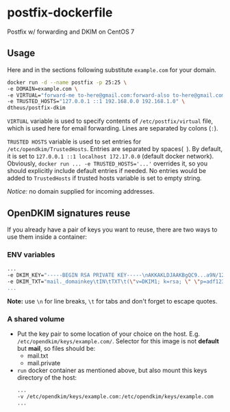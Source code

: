# postfix-dockerfile
Postfix w/ forwarding and DKIM on CentOS 7

## Usage
Here and in the sections following substitute `example.com` for your domain.
```sh
docker run -d --name postfix -p 25:25 \
-e DOMAIN=example.com \
-e VIRTUAL="forward-me to-here@gmail.com:forward-also to-here@gmail.com" \
-e TRUSTED_HOSTS="127.0.0.1 ::1 192.168.0.0 192.168.1.0" \
dtheus/postfix-dkim
```

`VIRTUAL` variable is used to specify contents of `/etc/postfix/virtual` file, which
is used here for email forwarding. Lines are separated by colons (`:`).

`TRUSTED HOSTS` variable is used to set entries for `/etc/opendkim/TrustedHosts`.
  Entries are separated by spaces(` `).  By default, it is set to `127.0.0.1 ::1 localhost 172.17.0.0` (default docker network).
  Obviously, `docker run ... -e TRUSTED_HOSTS='...'` overrides it, so you should explicitly
  include default entries if needed. No entries would be added to `TrustedHosts` if trusted
  hosts variable is set to empty string.

*Notice:* no domain supplied for incoming addresses.

## OpenDKIM signatures reuse
If you already have a pair of keys you want to reuse, there are two ways to use them inside a container:

### ENV variables

```sh
...
-e DKIM_KEY="-----BEGIN RSA PRIVATE KEY-----\nAKKAKLDJAAKBgQC9...a9N/123456a1b2c3e4d5==\n-----END RSA PRIVATE KEY-----" \
-e DKIM_TXT="mail._domainkey\tIN\tTXT\t(\"v=DKIM1; k=rsa; \" \"p=adf123...asdf12\" )  ; ----- DKIM key mail for example.com \" \
...
```

**Note:** use `\n` for line breaks, `\t` for tabs and don't forget to escape quotes.

### A shared volume

- Put the key pair to some location of your choice on the host. E.g. `/etc/opendkim/keys/example.com/`.
  Selector for this image is not **default** but **mail**, so files should be:
  - mail.txt
  - mail.private
- `run` docker container as mentioned above, but also mount this keys directory of the host:
  ```sh
  ...
  -v /etc/opendkim/keys/example.com:/etc/opendkim/keys/example.com
  ...
  ```

